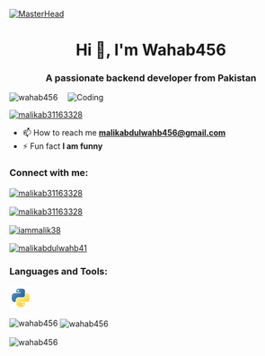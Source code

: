 
[![MasterHead](https://1.bp.blogspot.com/-7A4WynwLsMw/XbBpCXG8fHI/AAAAAAAAMt4/uOa1bpLskYgrwGbllhSu2SDj_Mig8SXJQCLcBGAsYHQ/s1600/2000_600px.gif)](https://rishavchanda.io)
<h1 align="center">Hi 👋, I'm Wahab456</h1>
<h3 align="center">A passionate backend developer from Pakistan</h3>
<img align="right" alt="Coding" width="400" src=”https://img.freepik.com/free-vector/hacker-operating-laptop-cartoon-icon-illustration-technology-icon-concept-isolated-flat-cartoon-style_138676-2387.jpg?w=360”>

<p align="left"> <img src="https://komarev.com/ghpvc/?username=wahab456&label=Profile%20views&color=0e75b6&style=flat" alt="wahab456" /> </p>

<p align="left"> <a href="https://twitter.com/malikab31163328" target="blank"><img src="https://img.shields.io/twitter/follow/malikab31163328?logo=twitter&style=for-the-badge" alt="malikab31163328" /></a> </p>

- 📫 How to reach me **malikabdulwahb456@gmail.com**
- ⚡ Fun fact **I am funny**

<h3 align="left">Connect with me:</h3>

<p align="left">

<a href="https://twitter.com/malikab31163328" target="blank"><img align="center" src="https://raw.githubusercontent.com/rahuldkjain/github-profile-readme-generator/master/src/images/icons/Social/twitter.svg" alt="malikab31163328" height="30" width="40" /></a>

<a href="https://linkedin.com/in/malikab31163328" target="blank"><img align="center" src="https://raw.githubusercontent.com/rahuldkjain/github-profile-readme-generator/master/src/images/icons/Social/linked-in-alt.svg" alt="malikab31163328" height="30" width="40" /></a>

<a href="https://instagram.com/iammalik38" target="blank"><img align="center" src="https://raw.githubusercontent.com/rahuldkjain/github-profile-readme-generator/master/src/images/icons/Social/instagram.svg" alt="iammalik38" height="30" width="40" /></a>

<a href="https://www.hackerrank.com/malikabdulwahb41" target="blank"><img align="center" src="https://raw.githubusercontent.com/rahuldkjain/github-profile-readme-generator/master/src/images/icons/Social/hackerrank.svg" alt="malikabdulwahb41" height="30" width="40" /></a>

</p>

<h3 align="left">Languages and Tools:</h3>

<p align="left"> <a href="https://www.python.org" target="_blank" rel="noreferrer"> <img src="https://raw.githubusercontent.com/devicons/devicon/master/icons/python/python-original.svg" alt="python" width="40" height="40"/> </a> </p>

<p><img align="left" src="https://github-readme-stats.vercel.app/api/top-langs?username=wahab456&show_icons=true&locale=en&layout=compact" alt="wahab456" /></p>

<p>&nbsp;<img align="center" src="https://github-readme-stats.vercel.app/api?username=wahab456&show_icons=true&locale=en" alt="wahab456" /></p>

<p><img align="center" src="https://github-readme-streak-stats.herokuapp.com/?user=wahab456&" alt="wahab456" /></p>
